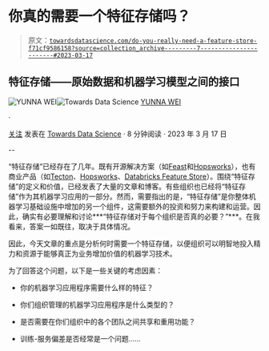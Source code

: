 # 你真的需要一个特征存储吗？

> 原文：[`towardsdatascience.com/do-you-really-need-a-feature-store-f71cf9586158?source=collection_archive---------7-----------------------#2023-03-17`](https://towardsdatascience.com/do-you-really-need-a-feature-store-f71cf9586158?source=collection_archive---------7-----------------------#2023-03-17)

## 特征存储——原始数据和机器学习模型之间的接口

[](https://medium.com/@weiyunna91?source=post_page-----f71cf9586158--------------------------------)![YUNNA WEI](https://medium.com/@weiyunna91?source=post_page-----f71cf9586158--------------------------------)[](https://towardsdatascience.com/?source=post_page-----f71cf9586158--------------------------------)![Towards Data Science](https://towardsdatascience.com/?source=post_page-----f71cf9586158--------------------------------) [YUNNA WEI](https://medium.com/@weiyunna91?source=post_page-----f71cf9586158--------------------------------)

·

[关注](https://medium.com/m/signin?actionUrl=https%3A%2F%2Fmedium.com%2F_%2Fsubscribe%2Fuser%2F4b47aa84fc4&operation=register&redirect=https%3A%2F%2Ftowardsdatascience.com%2Fdo-you-really-need-a-feature-store-f71cf9586158&user=YUNNA+WEI&userId=4b47aa84fc4&source=post_page-4b47aa84fc4----f71cf9586158---------------------post_header-----------) 发表在 [Towards Data Science](https://towardsdatascience.com/?source=post_page-----f71cf9586158--------------------------------) · 8 分钟阅读 · 2023 年 3 月 17 日 [](https://medium.com/m/signin?actionUrl=https%3A%2F%2Fmedium.com%2F_%2Fvote%2Ftowards-data-science%2Ff71cf9586158&operation=register&redirect=https%3A%2F%2Ftowardsdatascience.com%2Fdo-you-really-need-a-feature-store-f71cf9586158&user=YUNNA+WEI&userId=4b47aa84fc4&source=-----f71cf9586158---------------------clap_footer-----------)

--

[](https://medium.com/m/signin?actionUrl=https%3A%2F%2Fmedium.com%2F_%2Fbookmark%2Fp%2Ff71cf9586158&operation=register&redirect=https%3A%2F%2Ftowardsdatascience.com%2Fdo-you-really-need-a-feature-store-f71cf9586158&source=-----f71cf9586158---------------------bookmark_footer-----------)

“特征存储”已经存在了几年。既有开源解决方案（如[Feast](https://feast.dev/)和[Hopsworks](https://www.hopsworks.ai/open-source-hopsworks)），也有商业产品（如[Tecton](https://www.tecton.ai/)、[Hopsworks](https://www.hopsworks.ai/open-source-hopsworks)、[Databricks Feature Store](https://docs.databricks.com/machine-learning/feature-store/index.html)）。围绕“特征存储”的定义和价值，已经发表了大量的文章和博客。有些组织也已经将“特征存储”作为其机器学习应用的一部分。然而，需要指出的是，“特征存储”是你整体机器学习基础设施中增加的另一个组件，这需要额外的投资和努力来构建和运营。因此，确实有必要理解和讨论***“特征存储对于每个组织是否真的必要？”***。在我看来，答案一如既往，取决于具体情况。

因此，今天文章的重点是分析何时需要一个特征存储，以便组织可以明智地投入精力和资源于能够真正为业务增加价值的机器学习技术。

为了回答这个问题，以下是一些关键的考虑因素：

+   你的机器学习应用程序需要什么样的特征？

+   你们组织管理的机器学习应用程序是什么类型的？

+   是否需要在你们组织中的各个团队之间共享和重用功能？

+   训练-服务偏差是否经常是一个问题……

